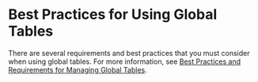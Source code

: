 # Best Practices for Using Global Tables<a name="bp-global-tables"></a>

 There are several requirements and best practices that you must consider when using global tables\. For more information, see [Best Practices and Requirements for Managing Global Tables](V2globaltables_reqs_bestpractices.md)\. 